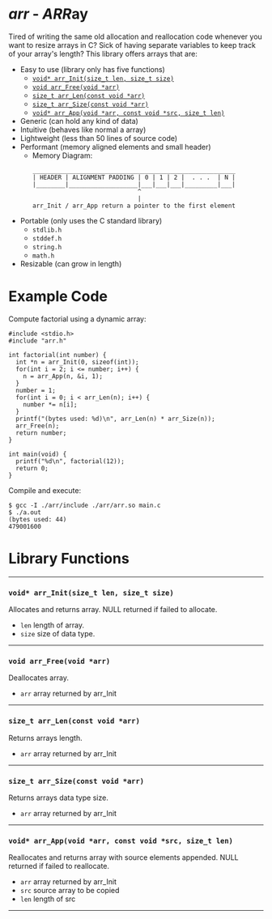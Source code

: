 # ***arr*** - ***ARR***ay
Tired of writing the same old allocation and reallocation code whenever you want to resize arrays in C?
Sick of having separate variables to keep track of your array's length?
This library offers arrays that are:
- Easy to use (library only has five functions)
  + [```void* arr_Init(size_t len, size_t size)```](#void-arr_initsize_t-len-size_t-size)
  + [```void arr_Free(void *arr)```](#void-arr_freevoid-arr)
  + [```size_t arr_Len(const void *arr)```](#size_t-arr_lenconst-void-arr)
  + [```size_t arr_Size(const void *arr)```](#size_t-arr_sizeconst-void-arr)
  + [```void* arr_App(void *arr, const void *src, size_t len)```](#void-arr_appvoid-arr-const-void-src-size_t-len)
- Generic (can hold any kind of data)
- Intuitive (behaves like normal a array)
- Lightweight (less than 50 lines of source code) 
- Performant (memory aligned elements and small header)
  + Memory Diagram:
    ```
    ________________________________________________________
    | HEADER | ALIGNMENT PADDING | 0 | 1 | 2 |  . . .  | N |
    |________|___________________|___|___|___|_________|___|
                                 ^
                                 |
    arr_Init / arr_App return a pointer to the first element
    ```
- Portable (only uses the C standard library)
  + ```stdlib.h```
  + ```stddef.h```
  + ```string.h```
  + ```math.h```
- Resizable (can grow in length)
# Example Code
Compute factorial using a dynamic array:
```
#include <stdio.h>
#include "arr.h"

int factorial(int number) {
  int *n = arr_Init(0, sizeof(int));
  for(int i = 2; i <= number; i++) {
    n = arr_App(n, &i, 1);
  }
  number = 1;
  for(int i = 0; i < arr_Len(n); i++) {
    number *= n[i];
  }
  printf("(bytes used: %d)\n", arr_Len(n) * arr_Size(n));
  arr_Free(n);
  return number;
}

int main(void) {
  printf("%d\n", factorial(12));
  return 0;
}
```
Compile and execute:
```
$ gcc -I ./arr/include ./arr/arr.so main.c
$ ./a.out
(bytes used: 44)
479001600
```
# Library Functions
---
### ```void* arr_Init(size_t len, size_t size)```
Allocates and returns array.
NULL returned if failed to allocate. 
- ```len``` length of array.
- ```size``` size of data type.
---
### ```void arr_Free(void *arr)```
Deallocates array.
- ```arr``` array returned by arr_Init
---
### ```size_t arr_Len(const void *arr)```
Returns arrays length.
- ```arr``` array returned by arr_Init
---
### ```size_t arr_Size(const void *arr)```
Returns arrays data type size.
- ```arr``` array returned by arr_Init
---
### ```void* arr_App(void *arr, const void *src, size_t len)```
Reallocates and returns array with source elements appended.
NULL returned if failed to reallocate.
- ```arr``` array returned by arr_Init
- ```src``` source array to be copied
- ```len``` length of src
---
